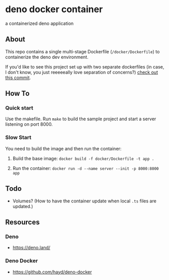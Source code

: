 # deno docker container

a containerized deno application

## About

This repo contains a single multi-stage Dockerfile (`/docker/Dockerfile`) to containerize the deno dev environment.

If you'd like to see this project set up with two separate dockerfiles (in case, I don't know, you just reeeeeally love separation of concerns?) [check out this commit](https://github.com/chrisman/deno/tree/36c6d0be0e0c36a00308303d04c7763816e3c031).

## How To

### Quick start

Use the makefile. Run `make` to build the sample project and start a server listening on port 8000.

### Slow Start

You need to build the image and then run the container:

1. Build the base image: `docker build -f docker/Dockerfile -t app .`

2. Run the container: `docker run -d --name server --init -p 8000:8000 app`

## Todo

- Volumes? (How to have the container update when local `.ts` files are updated.)

## Resources

### Deno

- <https://deno.land/>

### Deno Docker

- <https://github.com/hayd/deno-docker>
